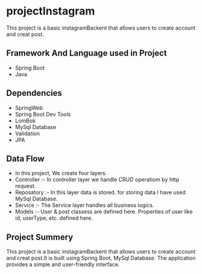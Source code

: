 # projectInstagram

This project is a basic instagramBackent that allows users to create account and creat post.

## Framework And Language used in Project
- Spring Boot 
- Java 

## Dependencies
- SpringWeb
- Spring Boot Dev Tools
- LomBok
- MySql Database
- Validation
- JPA

## Data Flow 
- In this project, We create four layers.
- Controller :- In controller layer we handle CRUD operatiom by http request.
- Reposatory :- In this layer data is stored. for storing data I have used MySql Database.
- Service :- The Service layer handles all business logics.
 - Models :- User & post classess are defined here. Properties of user like id, userType, etc. defined here.
 
## Project Summery
This project is a basic instagramBackent that allows users to create account and creat post.It is built using Spring Boot, MySql Database. The application provides a simple and user-friendly interface.
